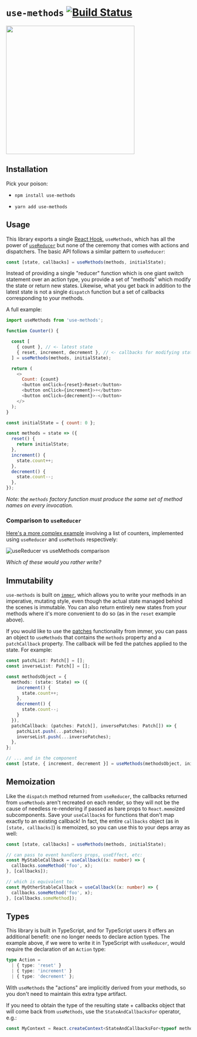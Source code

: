 # `use-methods` [![Build Status](https://travis-ci.com/pelotom/use-methods.svg?branch=master)](https://travis-ci.com/pelotom/use-methods)

<img src="https://i.imgur.com/2GzRGBU.png" width="350">

## Installation

Pick your poison:
- ```
  npm install use-methods
  ```
- ```
  yarn add use-methods
  ```

## Usage

This library exports a single [React Hook](https://reactjs.org/docs/hooks-intro.html), `useMethods`, which has all the power of [`useReducer`](https://reactjs.org/docs/hooks-reference.html#usereducer) but none of the ceremony that comes with actions and dispatchers. The basic API follows a similar pattern to `useReducer`:

```js
const [state, callbacks] = useMethods(methods, initialState);
```

Instead of providing a single "reducer" function which is one giant switch statement over an action type, you provide a set of "methods" which modify the state or return new states. Likewise, what you get back in addition to the latest state is not a single `dispatch` function but a set of callbacks corresponding to your methods.

A full example:

```js
import useMethods from 'use-methods';

function Counter() {

  const [
    { count }, // <- latest state
    { reset, increment, decrement }, // <- callbacks for modifying state
  ] = useMethods(methods, initialState);

  return (
    <>
      Count: {count}
      <button onClick={reset}>Reset</button>
      <button onClick={increment}>+</button>
      <button onClick={decrement}>-</button>
    </>
  );
}

const initialState = { count: 0 };

const methods = state => ({
  reset() {
    return initialState;
  },
  increment() {
    state.count++;
  },
  decrement() {
    state.count--;
  },
});
```

*Note: the `methods` factory function must produce the same set of method names on every invocation.*

### Comparison to `useReducer`

[Here's a more complex example](https://codesandbox.io/s/2109324q3r) involving a list of counters, implemented using `useReducer` and `useMethods` respectively:

![useReducer vs useMethods comparison](https://i.imgur.com/CayVD72.png)

_Which of these would you rather write?_

## Immutability

`use-methods` is built on [`immer`](https://github.com/mweststrate/immer), which allows you to write your methods in an imperative, mutating style, even though the actual state managed behind the scenes is immutable. You can also return entirely new states from your methods where it's more convenient to do so (as in the `reset` example above).

If you would like to use the [patches](https://github.com/immerjs/immer#patches) functionality from immer,
you can pass an object to `useMethods` that contains the `methods` property and a `patchCallback`
property.  The callback will be fed the patches applied to the state. For example: 

```ts
const patchList: Patch[] = [];
const inverseList: Patch[] = [];

const methodsObject = {
  methods: (state: State) => ({
    increment() {
      state.count++;
    },
    decrement() {
      state.count--;
    }
  }),
  patchCallback: (patches: Patch[], inversePatches: Patch[]) => {
    patchList.push(...patches);
    inverseList.push(...inversePatches);
  },
};

// ... and in the component
const [state, { increment, decrement }] = useMethods(methodsObject, initialState);
```

## Memoization

Like the `dispatch` method returned from `useReducer`, the callbacks returned from `useMethods` aren't recreated on each render, so they will not be the cause of needless re-rendering if passed as bare props to `React.memo`ized subcomponents. Save your `useCallback`s for functions that don't map exactly to an existing callback! In fact, the entire `callbacks` object (as in `[state, callbacks]`) is memoized, so you can use this to your deps array as well:

```ts
const [state, callbacks] = useMethods(methods, initialState);

// can pass to event handlers props, useEffect, etc:
const MyStableCallback = useCallback((x: number) => {  
  callbacks.someMethod('foo', x);
}, [callbacks]);

// which is equivalent to:
const MyOtherStableCallback = useCallback((x: number) => {
  callbacks.someMethod('foo', x);
}, [callbacks.someMethod]);
```

## Types

This library is built in TypeScript, and for TypeScript users it offers an additional benefit: one no longer needs to declare action types. The example above, if we were to write it in TypeScript with `useReducer`, would require the declaration of an `Action` type:

```ts
type Action =
  | { type: 'reset' }
  | { type: 'increment' }
  | { type: 'decrement' };
```

With `useMethods` the "actions" are implicitly derived from your methods, so you don't need to maintain this extra type artifact.

If you need to obtain the type of the resulting state + callbacks object that will come back from `useMethods`, use the `StateAndCallbacksFor` operator, e.g.:

```ts
const MyContext = React.createContext<StateAndCallbacksFor<typeof methods> | null>(null);
```
